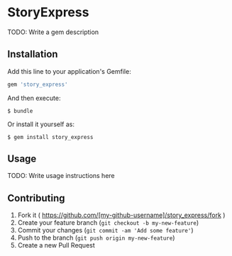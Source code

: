 # StoryExpress

TODO: Write a gem description

## Installation

Add this line to your application's Gemfile:

```ruby
gem 'story_express'
```

And then execute:

    $ bundle

Or install it yourself as:

    $ gem install story_express

## Usage

TODO: Write usage instructions here

## Contributing

1. Fork it ( https://github.com/[my-github-username]/story_express/fork )
2. Create your feature branch (`git checkout -b my-new-feature`)
3. Commit your changes (`git commit -am 'Add some feature'`)
4. Push to the branch (`git push origin my-new-feature`)
5. Create a new Pull Request
